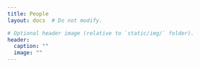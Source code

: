 ```yaml
---
title: People
layout: docs  # Do not modify.

# Optional header image (relative to `static/img/` folder).
header:
  caption: ""
  image: ""
---
```


